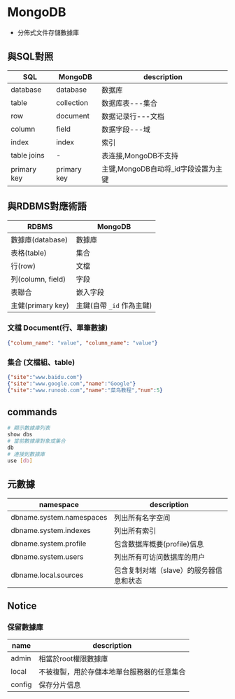 # MongoDB
- 分佈式文件存儲數據庫

## 與SQL對照
SQL | MongoDB | description
---|----|---
database | database | 数据库
table | collection | 数据库表---集合
row | document | 数据记录行---文档
column | field | 数据字段---域
index | index | 索引
table joins | - | 表连接,MongoDB不支持
primary key | primary key | 主键,MongoDB自动将_id字段设置为主键

## 與RDBMS對應術語
RDBMS | MongoDB
-|-
數據庫(database) | 數據庫
表格(table) | 集合
行(row) | 文檔
列(column, field) | 字段
表聯合 | 嵌入字段
主健(primary key) | 主鍵(自帶 `_id` 作為主鍵)

### 文檔 Document(行、單筆數據)
```json
{"column_name": "value", "column_name": "value"}
```

### 集合 (文檔組、table)
```json
{"site":"www.baidu.com"}
{"site":"www.google.com","name":"Google"}
{"site":"www.runoob.com","name":"菜鸟教程","num":5}
```

## commands
```sh
# 顯示數據庫列表
show dbs
# 當前數據庫對象或集合
db
# 連接到數據庫
use [db]
```

## 元數據
namespace | description
-|-
dbname.system.namespaces | 列出所有名字空间
dbname.system.indexes | 列出所有索引
dbname.system.profile | 包含数据库概要(profile)信息
dbname.system.users | 列出所有可访问数据库的用户
dbname.local.sources | 包含复制对端（slave）的服务器信息和状态

## Notice

### 保留數據庫
name | description
-|-
admin | 相當於root權限數據庫
local | 不被複製，用於存儲本地單台服務器的任意集合
config | 保存分片信息